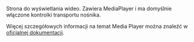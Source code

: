 ﻿Strona do wyświetlania wideo. Zawiera MediaPlayer i ma domyślnie włączone kontrolki transportu nośnika.

Więcej szczegółowych informacji na temat Media Player można znaleźć w [oficjalnej dokumentacji](https://docs.microsoft.com/windows/uwp/controls-and-patterns/media-playback).
